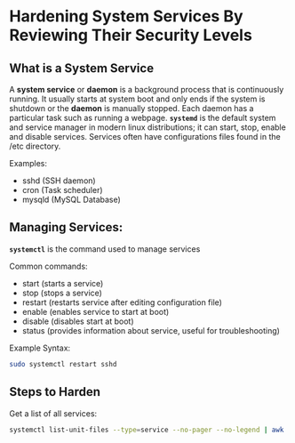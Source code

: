 # Hardening System Services By Reviewing Their Security Levels

## What is a System Service
A **system service** or **daemon** is a background process that is continuously running. It usually starts at system boot and only ends if the system is shutdown or the **daemon** is manually stopped. Each daemon has a particular task such as running a webpage. **`systemd`** is the default system and service manager in modern linux distributions; it can start, stop, enable and disable services. Services often have configurations files found in the /etc directory.

Examples:
- sshd (SSH daemon)
- cron (Task scheduler)
- mysqld (MySQL Database)

## Managing Services: 

**`systemctl`** is the command used to manage services

Common commands:
- start (starts a service)
- stop (stops a service)
- restart (restarts service after editing configuration file)
- enable (enables service to start at boot)
- disable (disables start at boot)
- status (provides information about service, useful for troubleshooting)

Example Syntax: 
```bash 
sudo systemctl restart sshd
```

## Steps to Harden 

Get a list of all services:
```bash 
systemctl list-unit-files --type=service --no-pager --no-legend | awk '{print $1}'
``` 